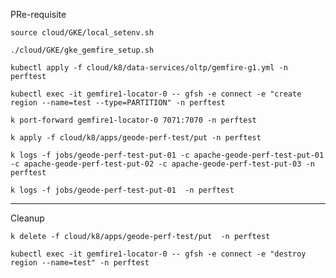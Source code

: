 PRe-requisite


```shell
source cloud/GKE/local_setenv.sh
```


```shell
./cloud/GKE/gke_gemfire_setup.sh
```



```shell
kubectl apply -f cloud/k8/data-services/oltp/gemfire-g1.yml -n perftest
```

```shell
kubectl exec -it gemfire1-locator-0 -- gfsh -e connect -e "create region --name=test --type=PARTITION" -n perftest
```

```shell
k port-forward gemfire1-locator-0 7071:7070 -n perftest
```

```shell
k apply -f cloud/k8/apps/geode-perf-test/put -n perftest
```

```shell
k logs -f jobs/geode-perf-test-put-01 -c apache-geode-perf-test-put-01 -c apache-geode-perf-test-put-02 -c apache-geode-perf-test-put-03 -n perftest
```

```shell
k logs -f jobs/geode-perf-test-put-01  -n perftest
```

-----------
Cleanup

```shell
k delete -f cloud/k8/apps/geode-perf-test/put  -n perftest
```

```shell
kubectl exec -it gemfire1-locator-0 -- gfsh -e connect -e "destroy region --name=test" -n perftest
```
